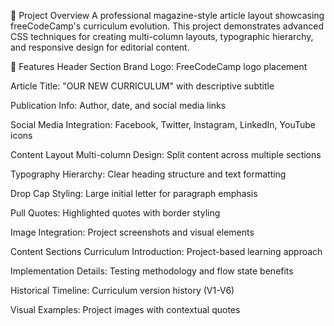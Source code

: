 📰 Project Overview
A professional magazine-style article layout showcasing freeCodeCamp's curriculum evolution. This project demonstrates advanced CSS techniques for creating multi-column layouts, typographic hierarchy, and responsive design for editorial content.

🎯 Features
Header Section
Brand Logo: FreeCodeCamp logo placement

Article Title: "OUR NEW CURRICULUM" with descriptive subtitle

Publication Info: Author, date, and social media links

Social Media Integration: Facebook, Twitter, Instagram, LinkedIn, YouTube icons

Content Layout
Multi-column Design: Split content across multiple sections

Typography Hierarchy: Clear heading structure and text formatting

Drop Cap Styling: Large initial letter for paragraph emphasis

Pull Quotes: Highlighted quotes with border styling

Image Integration: Project screenshots and visual elements

Content Sections
Curriculum Introduction: Project-based learning approach

Implementation Details: Testing methodology and flow state benefits

Historical Timeline: Curriculum version history (V1-V6)

Visual Examples: Project images with contextual quotes
